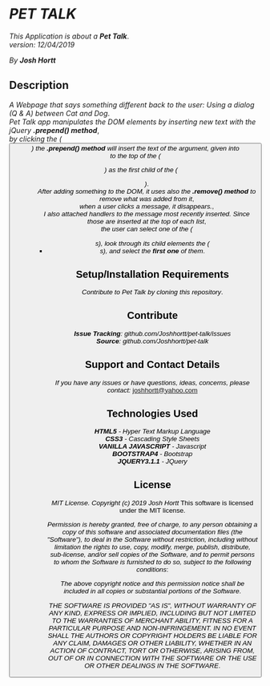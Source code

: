 # _PET TALK_

_This Application is about a **Pet Talk**_.<br/>
_version: 12/04/2019_<br/>

_By **Josh Hortt**_

## Description
_A Webpage that says something different back to the user: Using a dialog (Q & A) between Cat and Dog_.<br/>
_Pet Talk app manipulates the DOM elements by inserting new text with the jQuery **.prepend() method**_, <br/>
_by clicking the (<button>) the **.prepend() method** will insert the text of the argument, given into_<br/>
_to the top of the (<ul>) as the first child of the (<ul>)_.<br/>
_After adding something to the DOM, it uses also the **.remove() method** to remove what was added from it_,<br/>
_when a user clicks a message, it disappears._,<br/>
_I also attached handlers to the message most recently inserted. Since those are inserted at the top of each list_,<br/>
_the user can select one of the (<ul>s), look through its child elements the (<li>s), and select the **first one** of them_.

## Setup/Installation Requirements

_Contribute to Pet Talk by cloning this repository_.

## Contribute

_**Issue Tracking**: github.com/Joshhortt/pet-talk/issues_<br/>
_**Source**: github.com/Joshhortt/pet-talk_

## Support and Contact Details

_If you have any issues or have questions, ideas, concerns, please contact:_ joshhortt@yahoo.com

## Technologies Used

_**HTML5** - Hyper Text Markup Language_<br/>
_**CSS3** - Cascading Style Sheets_<br/>
_**VANILLA JAVASCRIPT** - Javascript_<br/>
_**BOOTSTRAP4** - Bootstrap_<br/>
_**JQUERY3.1.1** - JQuery_


## License

*MIT License. Copyright (c) 2019 Josh Hortt*
This software is licensed under the MIT license.

_Permission is hereby granted, free of charge, to any person obtaining a copy of this software and associated documentation files (the "Software"), to deal in the Software without restriction, including without limitation the rights to use, copy, modify, merge, publish, distribute, sub-license, and/or sell copies of the Software, and to permit persons to whom the Software is furnished to do so, subject to the following conditions_:

_The above copyright notice and this permission notice shall be included in all copies or substantial portions of the Software_.

_THE SOFTWARE IS PROVIDED "AS IS", WITHOUT WARRANTY OF ANY KIND, EXPRESS OR IMPLIED, INCLUDING BUT NOT LIMITED TO THE WARRANTIES OF MERCHANT ABILITY, FITNESS FOR A PARTICULAR PURPOSE AND NON-INFRINGEMENT. IN NO EVENT SHALL THE AUTHORS OR COPYRIGHT HOLDERS BE LIABLE FOR ANY CLAIM, DAMAGES OR OTHER LIABILITY, WHETHER IN AN ACTION OF CONTRACT, TORT OR OTHERWISE, ARISING FROM, OUT OF OR IN CONNECTION WITH THE SOFTWARE OR THE USE OR OTHER DEALINGS IN THE SOFTWARE_.
